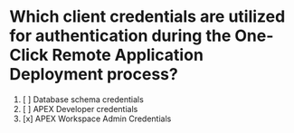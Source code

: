 # Which client credentials are utilized for authentication during the One-Click Remote Application Deployment process?

1. [ ] Database schema credentials
1. [ ] APEX Developer credentials
1. [x] APEX Workspace Admin Credentials